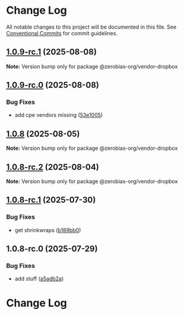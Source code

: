 # Change Log

All notable changes to this project will be documented in this file.
See [Conventional Commits](https://conventionalcommits.org) for commit guidelines.

## [1.0.9-rc.1](https://github.com/zerobias-org/vendor/compare/@zerobias-org/vendor-dropbox@1.0.9-rc.0...@zerobias-org/vendor-dropbox@1.0.9-rc.1) (2025-08-08)

**Note:** Version bump only for package @zerobias-org/vendor-dropbox





## [1.0.9-rc.0](https://github.com/zerobias-org/vendor/compare/@zerobias-org/vendor-dropbox@1.0.8...@zerobias-org/vendor-dropbox@1.0.9-rc.0) (2025-08-08)


### Bug Fixes

* add cpe vendors missing ([53e1005](https://github.com/zerobias-org/vendor/commit/53e100520e848be73b2cba8a0ef4f184844b8abb))





## [1.0.8](https://github.com/zerobias-org/vendor/compare/@zerobias-org/vendor-dropbox@1.0.8-rc.2...@zerobias-org/vendor-dropbox@1.0.8) (2025-08-05)

**Note:** Version bump only for package @zerobias-org/vendor-dropbox





## [1.0.8-rc.2](https://github.com/zerobias-org/vendor/compare/@zerobias-org/vendor-dropbox@1.0.8-rc.1...@zerobias-org/vendor-dropbox@1.0.8-rc.2) (2025-08-04)

**Note:** Version bump only for package @zerobias-org/vendor-dropbox





## [1.0.8-rc.1](https://github.com/zerobias-org/vendor/compare/@zerobias-org/vendor-dropbox@1.0.8-rc.0...@zerobias-org/vendor-dropbox@1.0.8-rc.1) (2025-07-30)


### Bug Fixes

* get shrinkwraps ([b189bb0](https://github.com/zerobias-org/vendor/commit/b189bb0cf53ad66427530ccc0eab7824527942d3))





## 1.0.8-rc.0 (2025-07-29)


### Bug Fixes

* add stuff ([a5adb2a](https://github.com/zerobias-org/vendor/commit/a5adb2aecd0670c42e9077affecb6a047bf30fc6))





# Change Log
